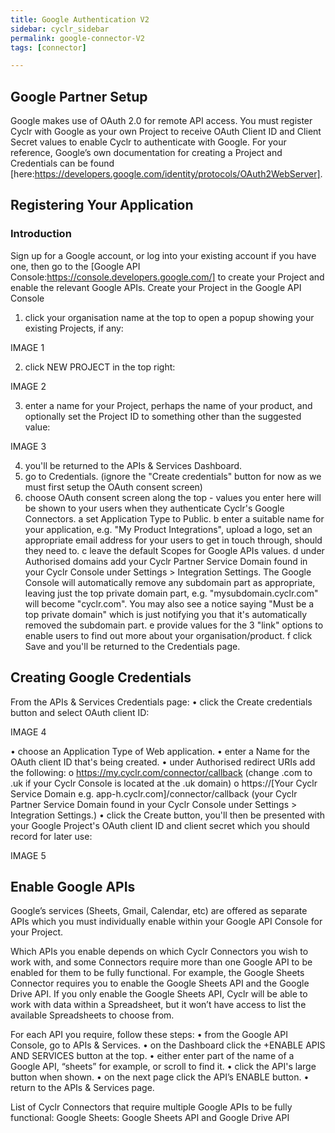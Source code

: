 ```yaml
---
title: Google Authentication V2
sidebar: cyclr_sidebar
permalink: google-connector-V2
tags: [connector]

---
```


##  Google Partner Setup

Google makes use of OAuth 2.0 for remote API access. You must register Cyclr with Google as your own Project to receive OAuth Client ID and Client Secret values to enable Cyclr to authenticate with Google.
For your reference, Google’s own documentation for creating a Project and Credentials can be found [here:https://developers.google.com/identity/protocols/OAuth2WebServer].

## Registering Your Application

### Introduction

Sign up for a Google account, or log into your existing account if you have one, then go to the [Google API Console:https://console.developers.google.com/] to create your Project and enable the relevant Google APIs.
Create your Project in the Google API Console

1.	click your organisation name at the top to open a popup showing your existing Projects, if any:

IMAGE 1

2.	click NEW PROJECT in the top right: 

IMAGE 2

3.	enter a name for your Project, perhaps the name of your product, and optionally set the Project ID to something other than the suggested value:

IMAGE 3

4. you'll be returned to the APIs & Services Dashboard.
5. go to Credentials.	(ignore the "Create credentials" button for now as we must first setup the OAuth consent screen)
6. choose OAuth consent screen along the top - values you enter here will be shown to your users when they authenticate Cyclr's Google Connectors.
a	set Application Type to Public.
b	enter a suitable name for your application, e.g. "My Product Integrations", upload a logo, set an appropriate email address for your users to get in touch through, should they need to.
c	leave the default Scopes for Google APIs values.
d	under Authorised domains add your Cyclr Partner Service Domain found in your Cyclr Console under Settings > Integration Settings.
The Google Console will automatically remove any subdomain part as appropriate, leaving just the top private domain part, e.g. "mysubdomain.cyclr.com" will become "cyclr.com".  You may also see a notice saying "Must be a top private domain" which is just notifying you that it's automatically removed the subdomain part.
e	provide values for the 3 "link" options to enable users to find out more about your organisation/product.
f	click Save and you'll be returned to the Credentials page. 

## Creating Google Credentials

From the APIs & Services Credentials page:
•	click the Create credentials button and select OAuth client ID:

IMAGE 4

•	choose an Application Type of Web application.
•	enter a Name for the OAuth client ID that's being created.
•	under Authorised redirect URIs add the following:
o	https://my.cyclr.com/connector/callback
(change .com to .uk if your Cyclr Console is located at the .uk domain)
o	https://[Your Cyclr Service Domain e.g. app-h.cyclr.com]/connector/callback
(your Cyclr Partner Service Domain found in your Cyclr Console under Settings > Integration Settings.)
•	click the Create button, you'll then be presented with your Google Project's OAuth client ID and client secret which you should record for later use:

IMAGE 5

## Enable Google APIs

Google’s services (Sheets, Gmail, Calendar, etc) are offered as separate APIs which you must individually enable within your Google API Console for your Project.

Which APIs you enable depends on which Cyclr Connectors you wish to work with, and some Connectors require more than one Google API to be enabled for them to be fully functional.  For example, the Google Sheets Connector requires you to enable the Google Sheets API and the Google Drive API.  If you only enable the Google Sheets API, Cyclr will be able to work with data within a Spreadsheet, but it won’t have access to list the available Spreadsheets to choose from.

For each API you require, follow these steps:
•	from the Google API Console, go to APIs & Services.
•	on the Dashboard click the +ENABLE APIS AND SERVICES button at the top.
•	either enter part of the name of a Google API, “sheets” for example, or scroll to find it.
•	click the API's large button when shown.
•	on the next page click the API’s ENABLE button.
•	return to the APIs & Services page.

List of Cyclr Connectors that require multiple Google APIs to be fully functional:
Google Sheets: Google Sheets API and Google Drive API

